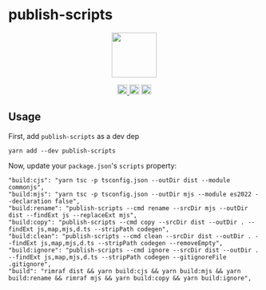 # publish-scripts

<p align="center" width="100%">
    <img height="90" src="https://user-images.githubusercontent.com/545047/190171475-b416f99e-2831-4786-9ba3-a7ff4d95b0d3.svg" />
</p>

<p align="center" width="100%">
  <a href="https://github.com/cosmology-tech/publish-scripts/actions/workflows/run-tests.yaml">
    <img height="20" src="https://github.com/cosmology-tech/publish-scripts/actions/workflows/run-tests.yaml/badge.svg" />
  </a>
   <a href="https://github.com/cosmology-tech/publish-scripts/blob/main/LICENSE"><img height="20" src="https://img.shields.io/badge/license-MIT-blue.svg"></a>
   <a href="https://www.npmjs.com/package/publish-scripts"><img height="20" src="https://img.shields.io/github/package-json/v/cosmology-tech/publish-scripts?filename=package.json"></a>
</p>

## Usage

First, add `publish-scripts` as a dev dep

```
yarn add --dev publish-scripts
```

Now, update your `package.json`'s `scripts` property:

```
"build:cjs": "yarn tsc -p tsconfig.json --outDir dist --module commonjs",
"build:mjs": "yarn tsc -p tsconfig.json --outDir mjs --module es2022 --declaration false",
"build:rename": "publish-scripts --cmd rename --srcDir mjs --outDir dist --findExt js --replaceExt mjs",
"build:copy": "publish-scripts --cmd copy --srcDir dist --outDir . --findExt js,map,mjs,d.ts --stripPath codegen",
"build:clean": "publish-scripts --cmd clean --srcDir dist --outDir . --findExt js,map,mjs,d.ts --stripPath codegen --removeEmpty",
"build:ignore": "publish-scripts --cmd ignore --srcDir dist --outDir . --findExt js,map,mjs,d.ts --stripPath codegen --gitignoreFile .gitignore",
"build": "rimraf dist && yarn build:cjs && yarn build:mjs && yarn build:rename && rimraf mjs && yarn build:copy && yarn build:ignore",
```